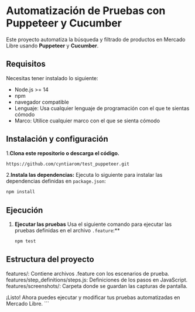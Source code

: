 # Automatización de Pruebas con Puppeteer y Cucumber

Este proyecto automatiza la búsqueda y filtrado de productos en Mercado Libre usando **Puppeteer** y **Cucumber**.

## Requisitos
Necesitas tener instalado lo siguiente:
- Node.js >= 14
- npm
- navegador compatible
- Lenguaje: Usa cualquier lenguaje de programación con el que te sientas cómodo
- Marco: Utilice cualquier marco con el que se sienta cómodo 

## Instalación y configuración
1.**Clona este repositorio o descarga el código.**
   ```bash
   https://github.com/cyntiarom/test_puppeteer.git
```
2.**Instala las dependencias:**
  Ejecuta lo siguiente para instalar las dependencias definidas en `package.json`:
   ```bash
   npm install
```
## Ejecución
1. **Ejecutar las pruebas**
   Usa el siguiente comando para ejecutar las pruebas definidas en el archivo `.feature`:**

   ```bash
   npm test
   ```

## Estructura del proyecto

features/: Contiene archivos .feature con los escenarios de prueba.
features/step_definitions/steps.js: Definiciones de los pasos en JavaScript.
features/screenshots/: Carpeta donde se guardan las capturas de pantalla.

¡Listo! Ahora puedes ejecutar y modificar tus pruebas automatizadas en Mercado Libre. ```
